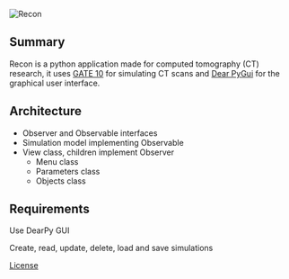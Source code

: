 ![Recon](assets/logo.svg)

## Summary

Recon is a python application made for computed tomography (CT) research, it uses [GATE 10](https://github.com/OpenGATE/opengate) for simulating CT scans and [Dear PyGui](https://github.com/hoffstadt/DearPyGui) for the graphical user interface.

## Architecture

- Observer and Observable interfaces
- Simulation model implementing Observable
- View class, children implement Observer
    - Menu class
    - Parameters class
    - Objects class
    

## Requirements

Use DearPy GUI

Create, read, update, delete, load and save simulations 

[License](LICENSE)
